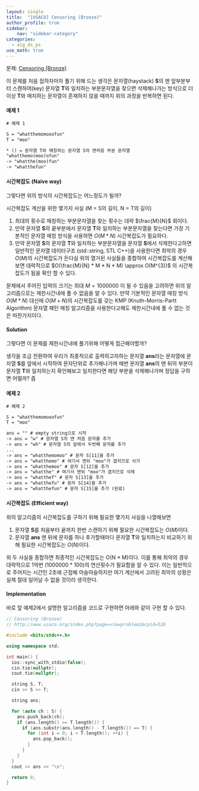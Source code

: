 ```yaml
---
layout: single
title:  "[USACO] Censoring (Bronze)"
author_profile: true
sidebar:
    nav: "sidebar-category"
categories:
  - alg_ds_ps
use_math: true
---
```


문제: [Censoring (Bronze)](http://www.usaco.org/index.php?page=viewproblem2&cpid=526)

이 문제를 처음 접하자마자 풀기 위해 드는 생각은 문자열(haystack) **S**의 맨 앞부분부터 스캔하여(key) 문자열 **T**와 일치하는 부분문자열을 찾으면 삭제해나가는 방식으로 더 이상 **T**와 매치하는 문자열이 존재하지 않을 때까지 위의 과정을 반복하면 된다.

#### 예제 1

```txt
# 예제 1

S = "whatthemomooofun"
T = "moo"

* () = 문자열 T와 매칭하는 문자열 S의 맨처음 부분 문자열
"whatthemo(moo)ofun"
-> "whatthe(moo)fun" 
-> "whatthefun" 
```

#### 시간복잡도 (Naive way)
그렇다면 위의 방식의 시간복잡도는 어느정도가 될까? 

시간복잡도 계산을 위한 몇가지 사실 (M = S의 길이, N = T의 길이)
1. 최대의 횟수로 매칭하는 부분문자열을 찾는 횟수는 대략 $\frac{M}{N}$ 회이다.  
2. 만약 문자열 **S**의 끝부분에서 문자열 **T**와 일치하는 부분문자열을 찾는다면 가장 기본적인 문자열 매칭 방식을 사용하면 $O(M*N)$ 시간복잡도가 필요하다. 
3. 만약 문자열 **S**의 문자열 **T**와 일치하는 부분문자열을 문자열 **S**에서 삭제한다고하면 일반적인 문자열 데이터구조 (std::string, STL C++)을 사용한다면 최악의 경우 $O(M)$의 시간복잡도가 든다실
위의 열거된 사실들을 종합하여 시간복잡도를 계산해보면 대락적으로 $O(\frac{M}{N} * M * N * M) \approx O(M^{3})$ 의 시간복잡도가 됨을 확인 할 수 있다. 

문제에서 주어진 입력의 크기는 최대 $M=1000000$ 이 될 수 있음을 고려하면 위의 알고리즘으로는 제한시간내에 풀 수 없음을 알 수 있다. 만약 기본적인 문자열 매칭 방식 $O(M*N)$ 대신에 $O(M + N)$의 시간복잡도를 갖는 KMP (Knuth-Morris-Partt Algorithm) 문자열 패턴 매칭 알고리즘을 사용한다고해도 제한시간내에 풀 수 없는 것은 마찬가지이다.

#### Solution
그렇다면 이 문제를 제한시간내에 풀기위해 어떻게 접근해야할까? 

생각을 조금 전환하여 우리가 최종적으로 출력하고자하는 문자열 **ans**라는 문자열에 문자열 **S**를 앞에서 시작하여 문자단위로 추가해나가며 매번 문자열 **ans**의 맨 뒤의 부분이 문자열 **T**와 일치하는지 확인해보고 일치한다면 해당 부분을 삭제해나가며 정답을 구하면 어떨까? 
즘
#### 예제 2
```txt
# 예제 2

S = "whatthemomooofun"
T = "moo"

ans = "" # empty string으로 시작
-> ans = "w" # 문자열 S의 맨 처음 문자를 추가
-> ans = "wh" # 문자열 S의 앞에서 두번째 문자를 추가
...
-> ans = "whatthemomoo" # 문자 S[11]을 추가
-> ans = "whatthemo" # 여기서 맨뒤 "moo"가 겹치므로 삭가
-> ans = "whatthemoo" # 문자 S[12]을 추가
-> ans = "whatthe" # 여기서 맨뒤 "moo"가 겹치므로 삭제
-> ans = "whatthef" # 문자 S[13]을 추가
-> ans = "whatthefu" # 문자 S[14]을 추가
-> ans = "whatthefun" # 문자 S[15]을 추가 (완료)
```

#### 시간복잡도 (Efficient way)
위의 알고리즘의 시간복잡도를 구하기 위해 필요한 몇가지 사실을 나열해보면

1. 문자열 **S**를 처음부터 끝까지 한번 스캔하기 위해 필요한 시간복잡도는 $O(M)$이다.
2. 문자열 **ans** 맨 뒤에 문자를 하나 추가할때마다 문자열 **T**와 일치하는지 비교하기 위해 필요한 시간복잡도는 $O(N)$이다. 

위 두 사실을 종합하면 최종적인 시간복잡도는 O(N * M)이다. 이를 통해 최악의 경우 대략적으로 1억번 (1000000 * 100)의 연산횟수가 필요함을 알 수 있다. 이는 일반적으로 주어지는 시간인 2초에 근접해 아슬아슬하지만 여기 계산에서 고려된 최악의 상황은 실제 절대 일어날 수 없을 것이라 생각한다.

#### Implementation
바로 앞 예제2에서 설명한 알고리즘을 코드로 구현하면 아래와 같이 구현 할 수 있다.
```cpp
// Censoring (Bronze)
// http://www.usaco.org/index.php?page=viewproblem2&cpid=526

#include <bits/stdc++.h>

using namespace std;

int main() {
  ios::sync_with_stdio(false);
  cin.tie(nullptr);
  cout.tie(nullptr);

  string S, T;
  cin >> S >> T;

  string ans;

  for (auto ch : S) {
    ans.push_back(ch);
    if (ans.length() >= T.length()) {
      if (ans.substr(ans.length() - T.length()) == T) {
        for (int i = 0; i < T.length(); ++i) {
          ans.pop_back();
        }
      }
    }
  }
  cout << ans << "\n";

  return 0;
}
```